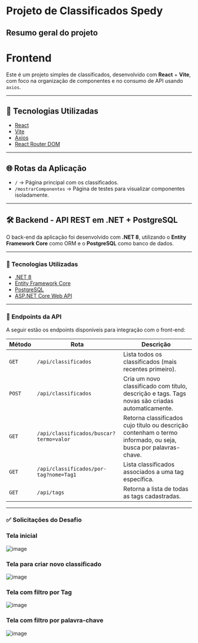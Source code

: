# Projeto de Classificados Spedy


Resumo geral do projeto
---

# Frontend

Este é um projeto simples de classificados, desenvolvido com **React** + **Vite**, com foco na organização de componentes e no consumo de API usando `axios`.

---

## 🚀 Tecnologias Utilizadas

- [React](https://react.dev/)
- [Vite](https://vite.dev/)
- [Axios](https://axios-http.com/)
- [React Router DOM](https://reactrouter.com/)

---

## 🌐 Rotas da Aplicação

- `/` → Página principal com os classificados.
- `/mostrarComponentes` → Página de testes para visualizar componentes isoladamente.

---

## 🛠️ Backend - API REST em .NET + PostgreSQL

O back-end da aplicação foi desenvolvido com **.NET 8**, utilizando o **Entity Framework Core** como ORM e o **PostgreSQL** como banco de dados.

---

### 🚀 Tecnologias Utilizadas

- [.NET 8](https://dotnet.microsoft.com/pt-br/)
- [Entity Framework Core](https://learn.microsoft.com/pt-br/ef/)
- [PostgreSQL](https://www.postgresql.org/)
- [ASP.NET Core Web API](https://learn.microsoft.com/aspnet/core/web-api)

---

### 📡 Endpoints da API

A seguir estão os endpoints disponíveis para integração com o front-end:

| Método | Rota | Descrição |
|--------|------|-----------|
| `GET`  | `/api/classificados` | Lista todos os classificados (mais recentes primeiro). |
| `POST` | `/api/classificados` | Cria um novo classificado com título, descrição e tags. Tags novas são criadas automaticamente. |
| `GET`  | `/api/classificados/buscar?termo=valor` | Retorna classificados cujo título ou descrição contenham o termo informado, ou seja, busca por palavras-chave. |
| `GET`  | `/api/classificados/por-tag?nome=Tag1` | Lista classificados associados a uma tag específica. |
| `GET`  | `/api/tags` | Retorna a lista de todas as tags cadastradas. |

---

### ✅ Solicitações do Desafio

### Tela inicial
![image](https://github.com/user-attachments/assets/f72a69d6-1be0-4bb1-8c32-7af6cd6361e6)

### Tela para criar novo classificado
![image](https://github.com/user-attachments/assets/d9568096-73a6-41e4-9574-98ded2167b19)

### Tela com filtro por Tag
![image](https://github.com/user-attachments/assets/deef8505-3075-4d57-9c0f-549f52b6e729)

### Tela com filtro por palavra-chave
![image](https://github.com/user-attachments/assets/3cc23e8e-0939-474b-8124-1843f098a1a2)







